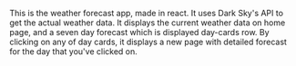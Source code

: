 This is the weather forecast app, made in react.
It uses Dark Sky's API to get the actual weather data.
It displays the current weather data on home page, and a seven day forecast which is displayed day-cards row.
By clicking on any of day cards, it displays a new page with detailed forecast for the day that you've clicked on.
